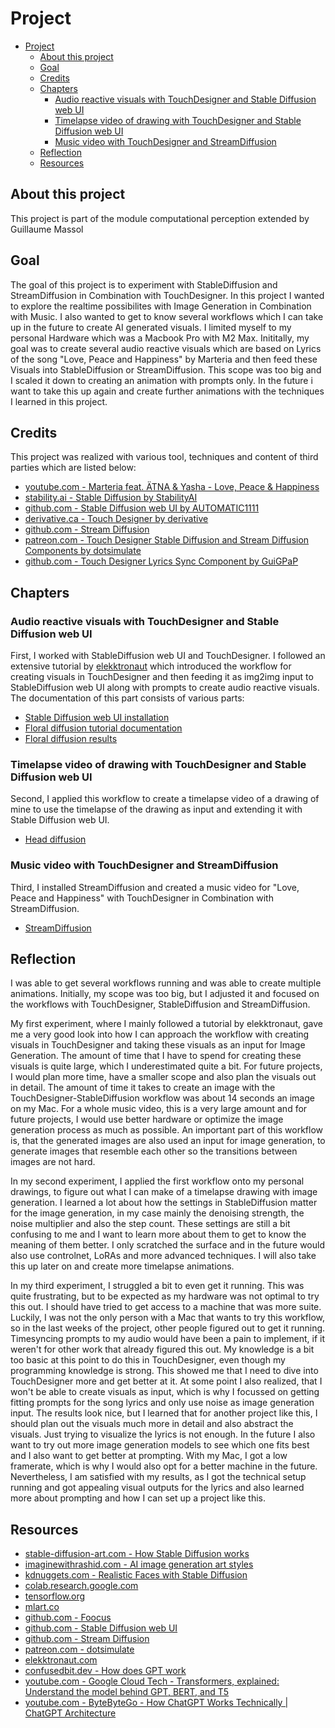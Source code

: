 # Project
- [Project](#project)
  - [About this project](#about-this-project)
  - [Goal](#goal)
  - [Credits](#credits)
  - [Chapters](#chapters)
    - [Audio reactive visuals with TouchDesigner and Stable Diffusion web UI](#audio-reactive-visuals-with-touchdesigner-and-stable-diffusion-web-ui)
    - [Timelapse video of drawing with TouchDesigner and Stable Diffusion web UI](#timelapse-video-of-drawing-with-touchdesigner-and-stable-diffusion-web-ui)
    - [Music video with TouchDesigner and StreamDiffusion](#music-video-with-touchdesigner-and-streamdiffusion)
  - [Reflection](#reflection)
  - [Resources](#resources)

## About this project
This project is part of the module computational perception extended by Guillaume Massol

## Goal
The goal of this project is to experiment with StableDiffusion and StreamDiffusion in Combination with TouchDesigner.
In this project I wanted to explore the realtime possibilites with Image Generation in Combination with Music. I also wanted to get to know several workflows which I can take up in the future to create AI generated visuals. I limited myself to my personal Hardware which was a Macbook Pro with M2 Max. Inititally, my goal was to create several audio reactive visuals which are based on Lyrics of the song "Love, Peace and Happiness" by Marteria and then feed these Visuals into StableDiffusion or StreamDiffusion. This scope was too big and I scaled it down to creating an animation with prompts only. In the future i want to take this up again and create further animations with the techniques I learned in this project.

## Credits
This project was realized with various tool, techniques and content of third parties which are listed below:
- [youtube.com - Marteria feat. ÄTNA & Yasha - Love, Peace & Happiness](https://www.youtube.com/watch?v=CsUQ0fEHGBE)
- [stability.ai - Stable Diffusion by StabilityAI](https://stability.ai/stable-image)
- [github.com - Stable Diffusion web UI by AUTOMATIC1111](https://github.com/AUTOMATIC1111/stable-diffusion-webui/)
- [derivative.ca - Touch Designer by derivative](https://derivative.ca/)
- [github.com - Stream Diffusion](https://github.com/cumulo-autumn/StreamDiffusion)
- [patreon.com - Touch Designer Stable Diffusion and Stream Diffusion Components by dotsimulate](https://www.patreon.com/dotsimulate)
- [github.com - Touch Designer Lyrics Sync Component by GuiGPaP](https://github.com/GuiGPaP/TD_Lyrics)

## Chapters
### Audio reactive visuals with TouchDesigner and Stable Diffusion web UI
First, I worked with StableDiffusion web UI and TouchDesigner. I followed an extensive tutorial by [elekktronaut]() which introduced the workflow for creating visuals in TouchDesigner and then feeding it as img2img input to StableDiffusion web UI along with prompts to create audio reactive visuals.
The documentation of this part consists of various parts:
- [Stable Diffusion web UI installation](./stable-diffusion/stable-diffusion-install.md)
- [Floral diffusion tutorial documentation](./stable-diffusion/floral-diffusion/floraldiffusion.md)
- [Floral diffusion results](./stable-diffusion/floral-diffusion/index.md)

### Timelapse video of drawing with TouchDesigner and Stable Diffusion web UI
Second, I applied this workflow to create a timelapse video of a drawing of mine to use the timelapse of the drawing as input and extending it with Stable Diffusion web UI.
- [Head diffusion](./stable-diffusion/head-diffusion/index.md)

### Music video with TouchDesigner and StreamDiffusion
Third, I installed StreamDiffusion and created a music video for "Love, Peace and Happiness" with TouchDesigner in Combination with StreamDiffusion.
- [StreamDiffusion](./stream-diffusion/streamdiffusion.md)

## Reflection
I was able to get several workflows running and was able to create multiple animations. Initially, my scope was too big, but I adjusted it and focused on the workflows with TouchDesigner, StableDiffusion and StreamDiffusion.


My first experiment, where I mainly followed a tutorial by elekktronaut, gave me a very good look into how I can approach the workflow with creating visuals in TouchDesigner and taking these visuals as an input for Image Generation. The amount of time that I have to spend for creating these visuals is quite large, which I underestimated quite a bit. For future projects, I would plan more time, have a smaller scope and also plan the visuals out in detail. The amount of time it takes to create an image with the TouchDesigner-StableDiffusion workflow was about 14 seconds an image on my Mac. For a whole music video, this is a very large amount and for future projects, I would use better hardware or optimize the image generation process as much as possible.
An important part of this workflow is, that the generated images are also used an input for image generation, to generate images that resemble each other so the transitions between images are not hard.


In my second experiment, I applied the first workflow onto my personal drawings, to figure out what I can make of a timelapse drawing with image generation. I learned a lot about how the settings in StableDiffusion matter for the image generation, in my case mainly the denoising strength, the noise multiplier and also the step count. These settings are still a bit confusing to me and I want to learn more about them to get to know the meaning of them better. I only scratched the surface and in the future would also use controlnet, LoRAs and more advanced techniques. I will also take this up later on and create more timelapse animations.


In my third experiment, I struggled a bit to even get it running. This was quite frustrating, but to be expected as my hardware was not optimal to try this out. I should have tried to get access to a machine that was more suite. Luckily, I was not the only person with a Mac that wants to try this workflow, so in the last weeks of the project, other people figured out to get it running.
Timesyncing prompts to my audio would have been a pain to implement, if it weren't for other work that already figured this out. My knowledge is a bit too basic at this point to do this in TouchDesigner, even though my programming knowledge is strong. This showed me that I need to dive into TouchDesigner more and get better at it. At some point I also realized, that I won't be able to create visuals as input, which is why I focussed on getting fitting prompts for the song lyrics and only use noise as image generation input. The results look nice, but I learned that for another project like this, I should plan out the visuals much more in detail and also abstract the visuals. Just trying to visualize the lyrics is not enough. In the future I also want to try out more image generation models to see which one fits best and I also want to get better at prompting. With my Mac, I got a low framerate, which is why I would also opt for a better machine in the future. Nevertheless, I am satisfied with my results, as I got the technical setup running and got appealing visual outputs for the lyrics and also learned more about prompting and how I can set up a project like this.


## Resources
- [stable-diffusion-art.com - How Stable Diffusion works](https://stable-diffusion-art.com/how-stable-diffusion-work/)
- [imaginewithrashid.com - AI image generation art styles](https://imaginewithrashid.com/different-art-styles-for-ai-image-generation/)
- [kdnuggets.com - Realistic Faces with Stable Diffusion](https://www.kdnuggets.com/3-ways-to-generate-hyper-realistic-faces-using-stable-diffusion)
- [colab.research.google.com](https://colab.research.google.com/)
- [tensorflow.org](https://www.tensorflow.org/js#getting-started)
- [mlart.co](https://mlart.co/)
- [github.com - Foocus](https://github.com/lllyasviel/Fooocus)
- [github.com - Stable Diffusion web UI](https://github.com/AUTOMATIC1111/stable-diffusion-webui/)
- [github.com - Stream Diffusion](https://github.com/cumulo-autumn/StreamDiffusion)
- [patreon.com - dotsimulate](https://www.patreon.com/dotsimulate/)
- [elekktronaut.com](https://www.elekktronaut.com/)
- [confusedbit.dev - How does GPT work](https://confusedbit.dev/posts/how_does_gpt_work/)
- [youtube.com - Google Cloud Tech - Transformers, explained: Understand the model behind GPT, BERT, and T5](https://www.youtube.com/watch?v=SZorAJ4I-sA)
- [youtube.com - ByteByteGo - How ChatGPT Works Technically | ChatGPT Architecture](https://www.youtube.com/watch?v=bSvTVREwSNw)